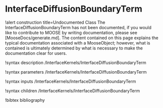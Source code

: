 <!-- MOOSE Documentation Stub: Remove this when content is added. -->

# InterfaceDiffusionBoundaryTerm

!alert construction title=Undocumented Class
The InterfaceDiffusionBoundaryTerm has not been documented, if you would like to contribute to MOOSE by
writing documentation, please see [MooseDocs/generate.md]. The content contained on this page explains
the typical documentation associated with a MooseObject; however, what is contained is ultimately
determined by what is necessary to make the documentation clear for users.

!syntax description /InterfaceKernels/InterfaceDiffusionBoundaryTerm

!syntax parameters /InterfaceKernels/InterfaceDiffusionBoundaryTerm

!syntax inputs /InterfaceKernels/InterfaceDiffusionBoundaryTerm

!syntax children /InterfaceKernels/InterfaceDiffusionBoundaryTerm

!bibtex bibliography

